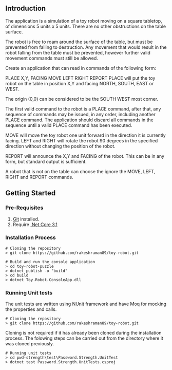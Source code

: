 ## Introduction 
The application is a simulation of a toy robot moving on a square tabletop, of dimensions 5 units x 5 units. There are no other obstructions on the table surface.

The robot is free to roam around the surface of the table, but must be prevented from falling to destruction. Any movement that would result in the robot falling from the table must be prevented, however further valid movement commands must still be allowed.

Create an application that can read in commands of the following form:

PLACE X,Y, FACING
MOVE
LEFT
RIGHT
REPORT
PLACE will put the toy robot on the table in position X,Y and facing NORTH, SOUTH, EAST or WEST.

The origin (0,0) can be considered to be the SOUTH WEST most corner.

The first valid command to the robot is a PLACE command, after that, any sequence of commands may be issued, in any order, including another PLACE command. The application should discard all commands in the sequence until a valid PLACE command has been executed.

MOVE will move the toy robot one unit forward in the direction it is currently facing. LEFT and RIGHT will rotate the robot 90 degrees in the specified direction without changing the position of the robot.

REPORT will announce the X,Y and FACING of the robot. This can be in any form, but standard output is sufficient.

A robot that is not on the table can choose the ignore the MOVE, LEFT, RIGHT and REPORT commands.

## Getting Started

### Pre-Requisites
1. [Git](https://git-scm.com/download/win) installed.
1. Require [.Net Core 3.1](https://dotnet.microsoft.com/download/dotnet-core/3.1)

### Installation Process
```shell
# Cloning the repository
> git clone https://github.com/rakeshraman89/toy-robot.git

# Build and run the console application
> cd toy-robot-puzzle
> dotnet publish -o "build"
> cd build
> dotnet Toy.Robot.ConsoleApp.dll
```

### Running Unit tests
The unit tests are written using NUnit framework and have Moq for mocking the properties and calls.

```shell
# Cloning the repository
> git clone https://github.com/rakeshraman89/toy-robot.git
```
Cloning is not required if it has already been cloned during the installation process.
The folowing steps can be carried out from the directory where it was cloned previously.

```shell
# Running unit tests
> cd pwd-strength\test\Password.Strength.UnitTest
> dotnet test Password.Strength.UnitTests.csproj
```
